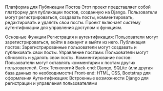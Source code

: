 Платформа для Публикации Постов
Этот проект представляет собой платформу для публикации постов, созданную на Django. Пользователи могут регистрироваться, создавать посты, комментировать, редактировать и удалять свои посты. Проект включает систему аутентификации для управления доступом к функциям.

Основные Функции
Регистрация и аутентификация: Пользователи могут зарегистрироваться, войти в аккаунт и выйти из него.
Публикация постов: Зарегистрированные пользователи могут создавать и публиковать свои посты.
Управление постами: Пользователи могут обновлять и удалять свои посты.
Комментирование постов: Пользователи могут оставлять комментарии к постам других пользователей.
Стек Технологий
Back-end: Django, SQLite (или другая база данных по необходимости)
Front-end: HTML, CSS, Bootstrap для оформления
Аутентификация: Встроенные возможности Django для регистрации и управления пользователями

